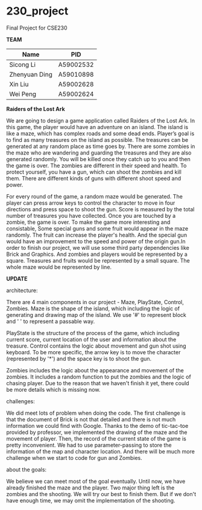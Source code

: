 # 230_project

Final Project for CSE230

**TEAM**

| Name          | PID       |
| ------------- | --------- |
| Sicong Li     | A59002532 |
| Zhenyuan Ding | A59010898 |
| Xin Liu       | A59002628 |
| Wei Peng      | A59002624 |



**Raiders of the Lost Ark**

We are going to design a game application called Raiders of the Lost Ark. In this game, the player would have an adventure on an island. The island is like a maze, which has complex roads and some dead ends. Player’s goal is to find as many treasures on the island as possible. The treasures can be generated at any random place as time goes by. There are some zombies in the maze who are wandering and guarding the treasures and they are also generated randomly. You will be killed once they catch up to you and then the game is over. The zombies are different in their speed and health. To protect yourself, you have a gun, which can shoot the zombies and kill them. There are different kinds of guns with different shoot speed and power.

For every round of the game, a random maze would be generated. The player can press arrow keys to control the character to move in four directions and press space to shoot the gun. Score is measured by the total number of treasures you have collected. Once you are touched by a zombie, the game is over. To make the game more interesting and consistable, Some special guns and some fruit would appear in the maze randomly. The fruit can increase the player's health. And the special gun would have an improvement to the speed and power of the origin gun.In order to finish our project, we will use some third party dependencies like Brick and Graphics. And zombies and players would be represented by a square. Treasures and fruits would be represented by a small square. The whole maze would be represented by line.


**UPDATE**

architecture: 

There are 4 main components in our project - Maze, PlayState, Control, Zombies.
Maze is the shape of the island, which including the logic of generating and drawing map of the island. We use '#' to represent block and ' ' to represent a passable way.

PlayState is the structure of the process of the game, which including current score, current location of the user and information about the treasure.
Control contains the logic about movement and gun shot using keyboard. To be more specific, the arrow key is to move the character (represented by '*') and the space key is to shoot the gun.

Zombies includes the logic about the appearance and movement of the zombies. It includes a random function to put the zombies and the logic of chasing player. Due to the reason that we haven't finish it yet, there could be more details which is missing now.

challenges:

We did meet lots of problem when doing the code. The first challenge is that the document of Brick is not that detailed and there is not much information we could find with Google. Thanks to the demo of tic-tac-toe provided by professor, we implemented the drawing of the maze and the movement of player.
Then, the record of the current state of the game is pretty inconvenient. We had to use parameter-passing to store the information of the map and character location. And there will be much more challenge when we start to code for gun and Zombies.

about the goals:

We believe we can meet most of the goal eventually. Until now, we have already finished the maze and the player. Two major thing left is the zombies and the shooting. We will try our best to finish them. But if we don't have enough time, we may omit the implementation of the shooting.
